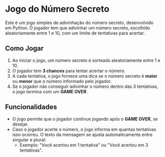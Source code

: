 # Jogo do Número Secreto

Este é um jogo simples de adivinhação do número secreto, desenvolvido em Python. O jogador tem que adivinhar um número secreto, escolhido aleatoriamente entre 1 e 10, com um limite de tentativas para acertar.

## Como Jogar

1. Ao iniciar o jogo, um número secreto é sorteado aleatoriamente entre 1 e 10.
2. O jogador tem **3 chances** para tentar acertar o número.
3. A cada tentativa, o jogo fornece uma dica se o número secreto é **maior** ou **menor** que o número informado pelo jogador.
4. Se o jogador não conseguir adivinhar o número dentro das 3 tentativas, o jogo termina com um **GAME OVER**.

## Funcionalidades

- O jogo permite que o jogador continue jogando após o **GAME OVER**, se desejar.
- Caso o jogador acerte o número, o jogo informa em quantas tentativas isso ocorreu. O texto da mensagem se ajusta automaticamente entre singular e plural:
  - Exemplo: "Você acertou em 1 tentativa" ou "Você acertou em 3 tentativas".
